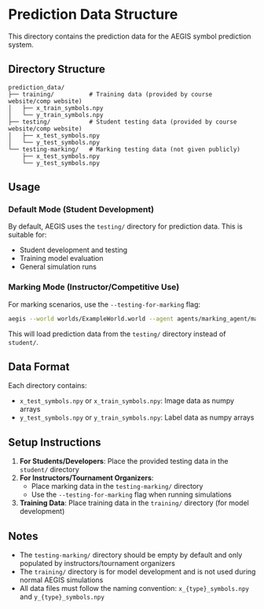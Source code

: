 # Prediction Data Structure

This directory contains the prediction data for the AEGIS symbol prediction system.

## Directory Structure

```
prediction_data/
├── training/          # Training data (provided by course website/comp website)
│   ├── x_train_symbols.npy
│   └── y_train_symbols.npy
├── testing/           # Student testing data (provided by course website/comp website)
│   ├── x_test_symbols.npy
│   └── y_test_symbols.npy
└── testing-marking/   # Marking testing data (not given publicly)
    ├── x_test_symbols.npy
    └── y_test_symbols.npy
```

## Usage

### Default Mode (Student Development)

By default, AEGIS uses the `testing/` directory for prediction data. This is suitable for:

- Student development and testing
- Training model evaluation
- General simulation runs

### Marking Mode (Instructor/Competitive Use)

For marking scenarios, use the `--testing-for-marking` flag:

```bash
aegis --world worlds/ExampleWorld.world --agent agents/marking_agent/main.py --testing-for-marking
```

This will load prediction data from the `testing/` directory instead of `student/`.

## Data Format

Each directory contains:

- `x_test_symbols.npy` or `x_train_symbols.npy`: Image data as numpy arrays
- `y_test_symbols.npy` or `y_train_symbols.npy`: Label data as numpy arrays

## Setup Instructions

1. **For Students/Developers**: Place the provided testing data in the `student/` directory
2. **For Instructors/Tournament Organizers**:
   - Place marking data in the `testing-marking/` directory
   - Use the `--testing-for-marking` flag when running simulations
3. **Training Data**: Place training data in the `training/` directory (for model development)

## Notes

- The `testing-marking/` directory should be empty by default and only populated by instructors/tournament organizers
- The `training/` directory is for model development and is not used during normal AEGIS simulations
- All data files must follow the naming convention: `x_{type}_symbols.npy` and `y_{type}_symbols.npy`
